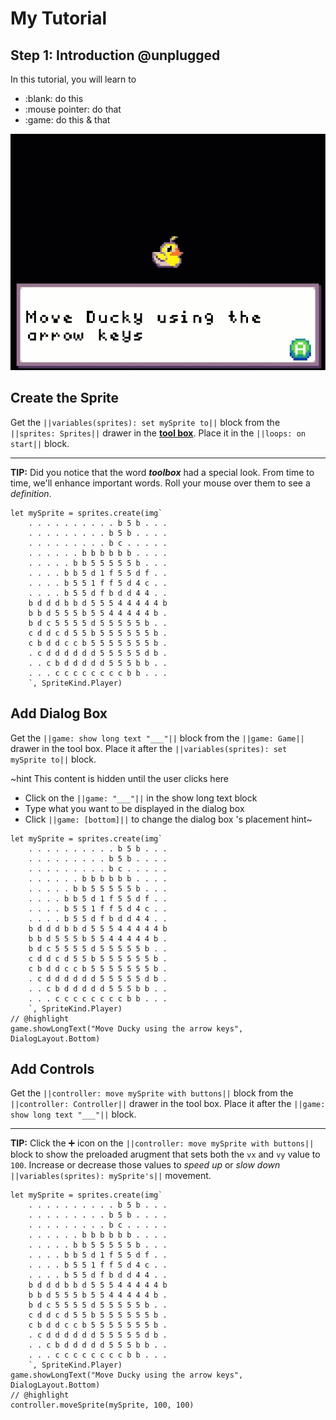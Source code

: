 # My Tutorial

## Step 1: Introduction @unplugged

In this tutorial, you will learn to 

- :blank: do this
- :mouse pointer: do that
- :game: do this & that

![Tutorial Preview](https://github.com/rymc88/tutorial-intro/blob/master/tutorial-preview.gif?raw=true)

## Create the Sprite 

Get the ``||variables(sprites): set mySprite to||`` block
from the ``||sprites: Sprites||`` drawer in the [**tool box**](#tools "The strip to the left of the workspace that lists block categories.").
Place it in the ``||loops: on start||`` block.

----------

**TIP:** Did you notice that the word ***toolbox*** had a special look.
From time to time, we'll enhance important words.
Roll your mouse over them to see a *definition*.


```blocks
let mySprite = sprites.create(img`
    . . . . . . . . . . b 5 b . . . 
    . . . . . . . . . b 5 b . . . . 
    . . . . . . . . . b c . . . . . 
    . . . . . . b b b b b b . . . . 
    . . . . . b b 5 5 5 5 5 b . . . 
    . . . . b b 5 d 1 f 5 5 d f . . 
    . . . . b 5 5 1 f f 5 d 4 c . . 
    . . . . b 5 5 d f b d d 4 4 . . 
    b d d d b b d 5 5 5 4 4 4 4 4 b 
    b b d 5 5 5 b 5 5 4 4 4 4 4 b . 
    b d c 5 5 5 5 d 5 5 5 5 5 b . . 
    c d d c d 5 5 b 5 5 5 5 5 5 b . 
    c b d d c c b 5 5 5 5 5 5 5 b . 
    . c d d d d d d 5 5 5 5 5 d b . 
    . . c b d d d d d 5 5 5 b b . . 
    . . . c c c c c c c c b b . . . 
    `, SpriteKind.Player)
```

## Add Dialog Box

Get the ``||game: show long text "___"||`` block
from the ``||game: Game||`` drawer in the tool box. 
Place it after the ``||variables(sprites): set mySprite to||`` block.

~hint This content is hidden until the user clicks here 
- Click on the ``||game: "___"||`` in the show long text block
- Type what you want to be displayed in the dialog box
- Click ``||game: [bottom]||`` to change the dialog box 's placement
hint~

```blocks
let mySprite = sprites.create(img`
    . . . . . . . . . . b 5 b . . . 
    . . . . . . . . . b 5 b . . . . 
    . . . . . . . . . b c . . . . . 
    . . . . . . b b b b b b . . . . 
    . . . . . b b 5 5 5 5 5 b . . . 
    . . . . b b 5 d 1 f 5 5 d f . . 
    . . . . b 5 5 1 f f 5 d 4 c . . 
    . . . . b 5 5 d f b d d 4 4 . . 
    b d d d b b d 5 5 5 4 4 4 4 4 b 
    b b d 5 5 5 b 5 5 4 4 4 4 4 b . 
    b d c 5 5 5 5 d 5 5 5 5 5 b . . 
    c d d c d 5 5 b 5 5 5 5 5 5 b . 
    c b d d c c b 5 5 5 5 5 5 5 b . 
    . c d d d d d d 5 5 5 5 5 d b . 
    . . c b d d d d d 5 5 5 b b . . 
    . . . c c c c c c c c b b . . . 
    `, SpriteKind.Player)
// @highlight
game.showLongText("Move Ducky using the arrow keys", DialogLayout.Bottom)
```

## Add Controls

Get the ``||controller: move mySprite with buttons||`` block
from the ``||controller: Controller||`` drawer in the tool box. 
Place it after the ``||game: show long text "___"||`` block.

----------

**TIP:** Click the ➕ icon on the 
``||controller: move mySprite with buttons||`` block
to show the preloaded arugment that sets both the
``vx`` and ``vy`` value to ``100``. Increase or 
decrease those values to *speed up* or *slow down*
``||variables(sprites): mySprite's||`` movement.

```blocks
let mySprite = sprites.create(img`
    . . . . . . . . . . b 5 b . . . 
    . . . . . . . . . b 5 b . . . . 
    . . . . . . . . . b c . . . . . 
    . . . . . . b b b b b b . . . . 
    . . . . . b b 5 5 5 5 5 b . . . 
    . . . . b b 5 d 1 f 5 5 d f . . 
    . . . . b 5 5 1 f f 5 d 4 c . . 
    . . . . b 5 5 d f b d d 4 4 . . 
    b d d d b b d 5 5 5 4 4 4 4 4 b 
    b b d 5 5 5 b 5 5 4 4 4 4 4 b . 
    b d c 5 5 5 5 d 5 5 5 5 5 b . . 
    c d d c d 5 5 b 5 5 5 5 5 5 b . 
    c b d d c c b 5 5 5 5 5 5 5 b . 
    . c d d d d d d 5 5 5 5 5 d b . 
    . . c b d d d d d 5 5 5 b b . . 
    . . . c c c c c c c c b b . . . 
    `, SpriteKind.Player)
game.showLongText("Move Ducky using the arrow keys", DialogLayout.Bottom)
// @highlight
controller.moveSprite(mySprite, 100, 100)
```
